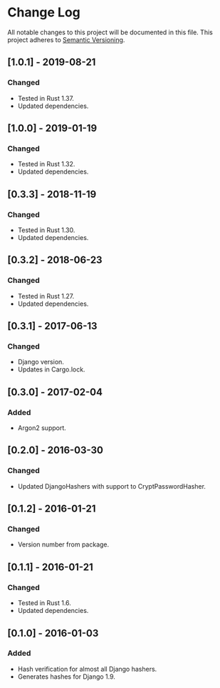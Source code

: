 # Change Log

All notable changes to this project will be documented in this file.
This project adheres to [Semantic Versioning](http://semver.org/).

## [1.0.1] - 2019-08-21

### Changed

- Tested in Rust 1.37.
- Updated dependencies.

## [1.0.0] - 2019-01-19

### Changed

- Tested in Rust 1.32.
- Updated dependencies.

## [0.3.3] - 2018-11-19

### Changed

- Tested in Rust 1.30.
- Updated dependencies.

## [0.3.2] - 2018-06-23

### Changed

- Tested in Rust 1.27.
- Updated dependencies.

## [0.3.1] - 2017-06-13

### Changed

- Django version.
- Updates in Cargo.lock.

## [0.3.0] - 2017-02-04

### Added

- Argon2 support.

## [0.2.0] - 2016-03-30

### Changed

- Updated DjangoHashers with support to CryptPasswordHasher.

## [0.1.2] - 2016-01-21

### Changed

- Version number from package.

## [0.1.1] - 2016-01-21

### Changed

- Tested in Rust 1.6.
- Updated dependencies.

## [0.1.0] - 2016-01-03

### Added

- Hash verification for almost all Django hashers.
- Generates hashes for Django 1.9.
